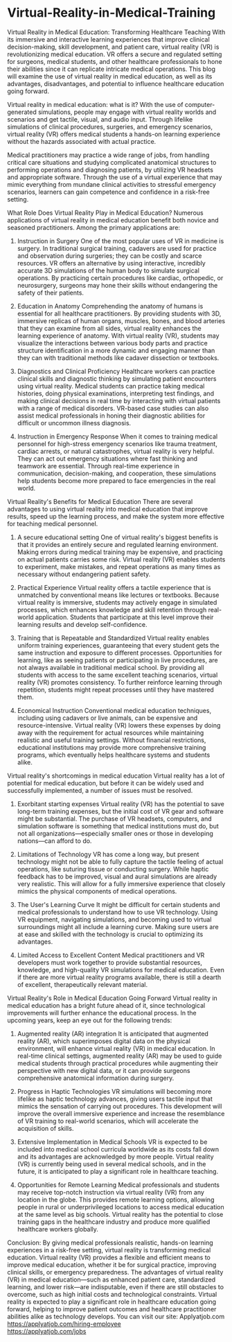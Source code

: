 # Virtual-Reality-in-Medical-Training
Virtual Reality in Medical Education: Transforming Healthcare Teaching
With its immersive and interactive learning experiences that improve clinical decision-making, skill development, and patient care, virtual reality (VR) is revolutionizing medical education. VR offers a secure and regulated setting for surgeons, medical students, and other healthcare professionals to hone their abilities since it can replicate intricate medical operations. This blog will examine the use of virtual reality in medical education, as well as its advantages, disadvantages, and potential to influence healthcare education going forward.

Virtual reality in medical education: what is it?
With the use of computer-generated simulations, people may engage with virtual reality worlds and scenarios and get tactile, visual, and audio input. Through lifelike simulations of clinical procedures, surgeries, and emergency scenarios, virtual reality (VR) offers medical students a hands-on learning experience without the hazards associated with actual practice.

Medical practitioners may practice a wide range of jobs, from handling critical care situations and studying complicated anatomical structures to performing operations and diagnosing patients, by utilizing VR headsets and appropriate software. Through the use of a virtual experience that may mimic everything from mundane clinical activities to stressful emergency scenarios, learners can gain competence and confidence in a risk-free setting.

What Role Does Virtual Reality Play in Medical Education?
Numerous applications of virtual reality in medical education benefit both novice and seasoned practitioners. Among the primary applications are:

1. Instruction in Surgery
One of the most popular uses of VR in medicine is surgery. In traditional surgical training, cadavers are used for practice and observation during surgeries; they can be costly and scarce resources. VR offers an alternative by using interactive, incredibly accurate 3D simulations of the human body to simulate surgical operations. By practicing certain procedures like cardiac, orthopedic, or neurosurgery, surgeons may hone their skills without endangering the safety of their patients.

2. Education in Anatomy
Comprehending the anatomy of humans is essential for all healthcare practitioners. By providing students with 3D, immersive replicas of human organs, muscles, bones, and blood arteries that they can examine from all sides, virtual reality enhances the learning experience of anatomy. With virtual reality (VR), students may visualize the interactions between various body parts and practice structure identification in a more dynamic and engaging manner than they can with traditional methods like cadaver dissection or textbooks.

3. Diagnostics and Clinical Proficiency
Healthcare workers can practice clinical skills and diagnostic thinking by simulating patient encounters using virtual reality. Medical students can practice taking medical histories, doing physical examinations, interpreting test findings, and making clinical decisions in real time by interacting with virtual patients with a range of medical disorders. VR-based case studies can also assist medical professionals in honing their diagnostic abilities for difficult or uncommon illness diagnosis.

4. Instruction in Emergency Response
When it comes to training medical personnel for high-stress emergency scenarios like trauma treatment, cardiac arrests, or natural catastrophes, virtual reality is very helpful. They can act out emergency situations where fast thinking and teamwork are essential. Through real-time experience in communication, decision-making, and cooperation, these simulations help students become more prepared to face emergencies in the real world.

Virtual Reality's Benefits for Medical Education
There are several advantages to using virtual reality into medical education that improve results, speed up the learning process, and make the system more effective for teaching medical personnel.

1. A secure educational setting
One of virtual reality's biggest benefits is that it provides an entirely secure and regulated learning environment. Making errors during medical training may be expensive, and practicing on actual patients carries some risk. Virtual reality (VR) enables students to experiment, make mistakes, and repeat operations as many times as necessary without endangering patient safety.

2. Practical Experience
Virtual reality offers a tactile experience that is unmatched by conventional means like lectures or textbooks. Because virtual reality is immersive, students may actively engage in simulated processes, which enhances knowledge and skill retention through real-world application. Students that participate at this level improve their learning results and develop self-confidence.

3. Training that is Repeatable and Standardized
Virtual reality enables uniform training experiences, guaranteeing that every student gets the same instruction and exposure to different processes. Opportunities for learning, like as seeing patients or participating in live procedures, are not always available in traditional medical school. By providing all students with access to the same excellent teaching scenarios, virtual reality (VR) promotes consistency. To further reinforce learning through repetition, students might repeat processes until they have mastered them.

4. Economical Instruction
Conventional medical education techniques, including using cadavers or live animals, can be expensive and resource-intensive. Virtual reality (VR) lowers these expenses by doing away with the requirement for actual resources while maintaining realistic and useful training settings. Without financial restrictions, educational institutions may provide more comprehensive training programs, which eventually helps healthcare systems and students alike.

Virtual reality's shortcomings in medical education
Virtual reality has a lot of potential for medical education, but before it can be widely used and successfully implemented, a number of issues must be resolved.

1. Exorbitant starting expenses
Virtual reality (VR) has the potential to save long-term training expenses, but the initial cost of VR gear and software might be substantial. The purchase of VR headsets, computers, and simulation software is something that medical institutions must do, but not all organizations—especially smaller ones or those in developing nations—can afford to do.

2. Limitations of Technology
VR has come a long way, but present technology might not be able to fully capture the tactile feeling of actual operations, like suturing tissue or conducting surgery. While haptic feedback has to be improved, visual and aural simulations are already very realistic. This will allow for a fully immersive experience that closely mimics the physical components of medical operations.

3. The User's Learning Curve
It might be difficult for certain students and medical professionals to understand how to use VR technology. Using VR equipment, navigating simulations, and becoming used to virtual surroundings might all include a learning curve. Making sure users are at ease and skilled with the technology is crucial to optimizing its advantages.

4. Limited Access to Excellent Content
Medical practitioners and VR developers must work together to provide substantial resources, knowledge, and high-quality VR simulations for medical education. Even if there are more virtual reality programs available, there is still a dearth of excellent, therapeutically relevant material.

Virtual Reality's Role in Medical Education Going Forward
Virtual reality in medical education has a bright future ahead of it, since technological improvements will further enhance the educational process. In the upcoming years, keep an eye out for the following trends:

1. Augmented reality (AR) integration
It is anticipated that augmented reality (AR), which superimposes digital data on the physical environment, will enhance virtual reality (VR) in medical education. In real-time clinical settings, augmented reality (AR) may be used to guide medical students through practical procedures while augmenting their perspective with new digital data, or it can provide surgeons comprehensive anatomical information during surgery.

2. Progress in Haptic Technologies
VR simulations will becoming more lifelike as haptic technology advances, giving users tactile input that mimics the sensation of carrying out procedures. This development will improve the overall immersive experience and increase the resemblance of VR training to real-world scenarios, which will accelerate the acquisition of skills.

3. Extensive Implementation in Medical Schools
VR is expected to be included into medical school curricula worldwide as its costs fall down and its advantages are acknowledged by more people. Virtual reality (VR) is currently being used in several medical schools, and in the future, it is anticipated to play a significant role in healthcare teaching.

4. Opportunities for Remote Learning
Medical professionals and students may receive top-notch instruction via virtual reality (VR) from any location in the globe. This provides remote learning options, allowing people in rural or underprivileged locations to access medical education at the same level as big schools. Virtual reality has the potential to close training gaps in the healthcare industry and produce more qualified healthcare workers globally.

Conclusion:
By giving medical professionals realistic, hands-on learning experiences in a risk-free setting, virtual reality is transforming medical education. Virtual reality (VR) provides a flexible and efficient means to improve medical education, whether it be for surgical practice, improving clinical skills, or emergency preparedness. The advantages of virtual reality (VR) in medical education—such as enhanced patient care, standardized learning, and lower risk—are indisputable, even if there are still obstacles to overcome, such as high initial costs and technological constraints. Virtual reality is expected to play a significant role in healthcare education going forward, helping to improve patient outcomes and healthcare practitioner abilities alike as technology develops.
You can visit our site: Applyatjob.com<br>
 https://applyatjob.com/hiring-employee<br>
https://applyatjob.com/jobs
